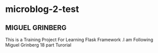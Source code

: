 # microblog-2-test
## MIGUEL GRINBERG
This is a Training Project For Learning Flask Framework .I am Following Miguel Grinberg 18 part Turorial
